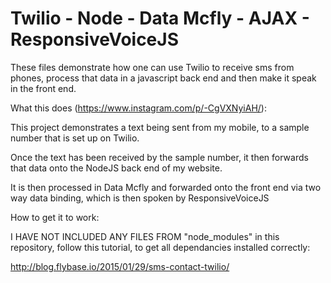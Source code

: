 # Twilio - Node - Data Mcfly - AJAX - ResponsiveVoiceJS

These files demonstrate how one can use Twilio to receive sms from phones, process that data in a javascript back end and then make it speak in the front end.

What this does (https://www.instagram.com/p/-CgVXNyiAH/):

This project demonstrates a text being sent from my mobile, to a sample number that is set up on Twilio.

Once the text has been received by the sample number, it then forwards that data onto the NodeJS back end of my website.

It is then processed in Data Mcfly and forwarded onto the front end via two way data binding, which is then spoken by ResponsiveVoiceJS

How to get it to work:

I HAVE NOT INCLUDED ANY FILES FROM "node_modules" in this repository, follow this tutorial, to get all dependancies installed correctly:

http://blog.flybase.io/2015/01/29/sms-contact-twilio/
